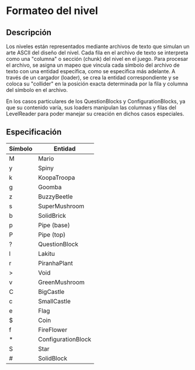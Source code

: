 # Formateo del nivel

## Descripción

Los niveles están representados mediante archivos de texto que simulan un arte ASCII del diseño del nivel. Cada fila en el archivo de texto se interpreta como una "columna" o sección (chunk) del nivel en el juego. Para procesar el archivo, se asigna un mapeo que vincula cada símbolo del archivo de texto con una entidad específica, como se especifica más adelante. A través de un cargador (loader), se crea la entidad correspondiente y se coloca su "collider" en la posición exacta determinada por la fila y columna del símbolo en el archivo.

En los casos particulares de los QuestionBlocks y ConfigurationBlocks, ya que su contenido varía, sus loaders manipulan las columnas y filas del LevelReader para poder manejar su creación en dichos casos especiales.

## Especificación

| Símbolo | Entidad             |
|---------|---------------------|
| M       | Mario               |
| y       | Spiny               |
| k       | KoopaTroopa         |
| g       | Goomba              |
| z       | BuzzyBeetle         |
| s       | SuperMushroom       |
| b       | SolidBrick          |
| p       | Pipe (base)         |
| P       | Pipe (top)          |
| ?       | QuestionBlock       |
| l       | Lakitu              |
| r       | PiranhaPlant        |
| >       | Void                |
| v       | GreenMushroom       |
| C       | BigCastle           |
| c       | SmallCastle         |
| e       | Flag                |
| $       | Coin                |
| f       | FireFlower          |
| *       | ConfigurationBlock  |
| S       | Star                |
| #       | SolidBlock          |

